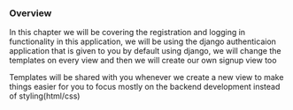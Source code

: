 ### Overview

In this chapter we will be covering the registration and logging in functionality in this application, we will be using the django authenticaion application that is given to you by default using django, we will change the templates on every view and then we will create our own signup view too 

Templates will be shared with you whenever we create a new view to make things easier for you to focus mostly on the backend development instead of styling(html/css)
